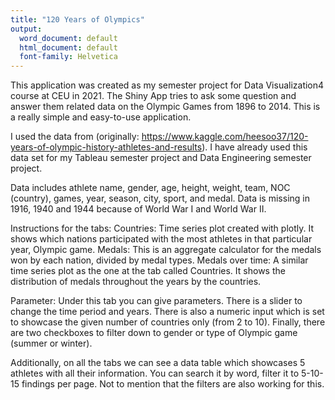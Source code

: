 ```yaml
---
title: "120 Years of Olympics"
output:
  word_document: default
  html_document: default
  font-family: Helvetica
---
```


This application was created as my semester project for Data
Visualization4 course at CEU in 2021. The Shiny App tries to ask some
question and answer them related data on the Olympic Games from 1896 to
2014. This is a really simple and easy-to-use application.

I used the data from (originally:
<a href="https://www.kaggle.com/heesoo37/120-years-of-olympic-history-athletes-and-results" class="uri">https://www.kaggle.com/heesoo37/120-years-of-olympic-history-athletes-and-results</a>).
I have already used this data set for my Tableau semester project and
Data Engineering semester project.

Data includes athlete name, gender, age, height, weight, team, NOC
(country), games, year, season, city, sport, and medal. Data is missing
in 1916, 1940 and 1944 because of World War I and World War II.

Instructions for the tabs: Countries: Time series plot created with
plotly. It shows which nations participated with the most athletes in
that particular year, Olympic game. Medals: This is an aggregate
calculator for the medals won by each nation, divided by medal types.
Medals over time: A similar time series plot as the one at the tab
called Countries. It shows the distribution of medals throughout the
years by the countries.

Parameter: Under this tab you can give parameters. There is a slider to
change the time period and years. There is also a numeric input which is
set to showcase the given number of countries only (from 2 to 10).
Finally, there are two checkboxes to filter down to gender or type of
Olympic game (summer or winter).

Additionally, on all the tabs we can see a data table which showcases 5
athletes with all their information. You can search it by word, filter
it to 5-10-15 findings per page. Not to mention that the filters are
also working for this.
